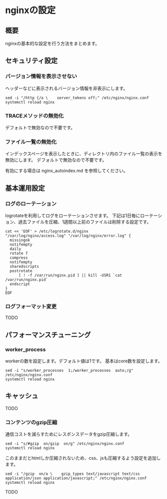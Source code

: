 # nginxの設定

## 概要

nginxの基本的な設定を行う方法をまとめます。

## セキュリティ設定

### バージョン情報を表示させない

ヘッダーなどに表示されるバージョン情報を非表示にします。

````
sed -i "/http {/a \    server_tokens off;" /etc/nginx/nginx.conf
systemctl reload nginx
````

### TRACEメソッドの無効化

デフォルトで無効なので不要です。


### ファイル一覧の無効化

インデックスページを表示したときに、ディレクトリ内のファイル一覧の表示を無効にします。
デフォルトで無効なので不要です。

有効にする場合は nginx_autoindex.md を参照してください。


## 基本運用設定

### ログのローテーション

logrotateを利用してログをローテーションさせます。
下記は1日毎にローテーション、過去ファイルを圧縮、1週間以上前のファイルは削除する設定です。

````
cat << 'EOF' > /etc/logrotate.d/nginx
"/var/log/nginx/access.log" "/var/log/nginx/error.log" {
  missingok
  notifempty
  daily
  rotate 7
  compress
  notifempty
  sharedscripts
  postrotate
      [ ! -f /var/run/nginx.pid ] || kill -USR1 `cat /var/run/nginx.pid`
  endscript
}
EOF
````


### ログフォーマット変更

TODO

## パフォーマンスチューニング

### worker_process

workerの数を設定します。デフォルト値は1です。
基本はcore数を設定します。

````
sed -i "s/worker_processes  1;/worker_processes  auto;/g" /etc/nginx/nginx.conf
systemctl reload nginx
````

## キャッシュ

TODO


### コンテンツのgzip圧縮

通信コストを減らすためにレスポンスデータをgzip圧縮します。

````
sed -i "s/#gzip  on/gzip  on/g" /etc/nginx/nginx.conf
systemctl reload nginx
````


このままだとhtmlしか圧縮されないため、css、jsも圧縮するよう設定を追加します。
````
sed -i "/gzip  on/a \    gzip_types text/javascript text/css application/json application/javascript;" /etc/nginx/nginx.conf
systemctl reload nginx
````

TODO
